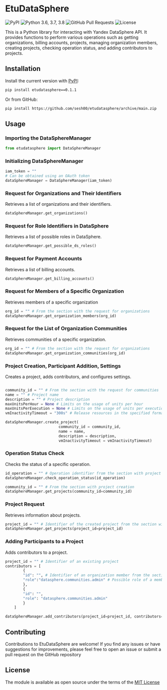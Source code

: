# EtuDataSphere 

![PyPI](https://img.shields.io/pypi/v/etudatasphere?color=orange) ![Python 3.6, 3.7, 3.8](https://img.shields.io/pypi/pyversions/etudatasphere?color=blueviolet) ![GitHub Pull Requests](https://img.shields.io/github/issues-pr/sesh00/etudatasphere?color=blueviolet) ![License](https://img.shields.io/pypi/l/d?color=blueviolet) 

This is a Python library for interacting with Yandex DataSphere API. It provides functions to perform various operations such as getting organizations, billing accounts, projects, managing organization members, creating projects, checking operation status, and adding contributors to projects.

## Installation

Install the current version with [PyPI](https://pypi.org/project/etudatasphere):

```bash
pip install etudatasphere==0.1.1
```

Or from GitHub:
```bash
pip install https://github.com/sesh00/etudatasphere/archive/main.zip
```
## Usage
### Importing the DataSphereManager
```python
from etudatasphere import DataSphereManager
```
### Initializing DataSphereManager
```python
iam_token = ""
# Can be obtained using an OAuth token
dataSphereManager = DataSphereManager(iam_token)
```
### Request for Organizations and Their Identifiers
Retrieves a list of organizations and their identifiers.
```python
dataSphereManager.get_organizations()
```
### Request for Role Identifiers in DataSphere
Retrieves a list of possible roles in DataSphere.
```python
dataSphereManager.get_possible_ds_roles()
```
### Request for Payment Accounts
Retrieves a list of billing accounts.
```python
dataSphereManager.get_billing_accounts()
```
### Request for Members of a Specific Organization
Retrieves members of a specific organization
```python
org_id = "" # From the section with the request for organizations
dataSphereManager.get_organization_members(org_id)
```
### Request for the List of Organization Communities
Retrieves communities of a specific organization.
```python
org_id = "" # From the section with the request for organizations
dataSphereManager.get_organization_communities(org_id)
```
### Project Creation, Participant Addition, Settings
Creates a project, adds contributors, and configures settings.
```python

community_id = "" # From the section with the request for communities
name = "" # Project name
description = "" # Project description
maxUnitsPerHour = None # Limits on the usage of units per hour
maxUnitsPerExecution = None # Limits on the usage of units per execution
vmInactivityTimeout = "300s" # Release resources in the specified format, where 300 is the number of seconds of inactivity

dataSphereManager.create_project(
                        community_id = community_id,
                        name = name,
                        description = description,
                        vmInactivityTimeout = vmInactivityTimeout)
```
### Operation Status Check
Checks the status of a specific operation.
```python
id_operation = "" # Operation identifier from the section with project creation
dataSphereManager.check_operation_status(id_operation)

community_id = "" # From the section with project creation
dataSphereManager.get_projects(community_id=community_id)
```
### Project Request
Retrieves information about projects.
```python
project_id = "" # Identifier of the created project from the section with checking operation status
dataSphereManager.get_projects(project_id=project_id)

```
### Adding Participants to a Project
Adds contributors to a project.
```python
project_id = "" # Identifier of an existing project
contributors = [
        {
        "id": "", # Identifier of an organization member from the section with requesting members of a specific organization
        "role":"datasphere.communities.admin" # Possible role of a member from the section with requesting role identifiers
        },
        {
        "id": "",
        "role": "datasphere.communities.admin"
        }
    ]

dataSphereManager.add_contributors(project_id=project_id, contributors=contributors)

```

## Contributing

Contributions to EtuDataSphere are welcome! If you find any issues or have suggestions for improvements, please feel free to open an issue or submit a pull request on the GitHub repository


## License

The module is available as open source under the terms of the [MIT License](https://opensource.org/licenses/mit)

